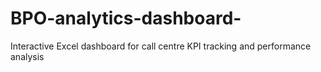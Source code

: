 # BPO-analytics-dashboard-
Interactive Excel dashboard for call centre KPI tracking and performance analysis
